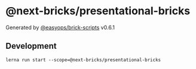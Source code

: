 # @next-bricks/presentational-bricks

Generated by [@easyops/brick-scripts] v0.6.1

## Development

`lerna run start --scope=@next-bricks/presentational-bricks`

[@easyops/brick-scripts]: https://git.easyops.local/anyclouds/brick-next/tree/master/packages/brick-scripts
